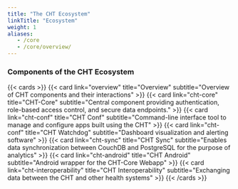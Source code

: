 ```yaml
---
title: "The CHT Ecosystem"
linkTitle: "Ecosystem"
weight: 1
aliases:
   - /core
   - /core/overview/
---
```


### Components of the CHT Ecosystem

{{< cards >}}
{{< card link="overview" title="Overview" subtitle="Overview of CHT components and their interactions" >}}
{{< card link="cht-core" title="CHT-Core" subtitle="Central component providing authentication, role-based access control, and secure data endpoints." >}}
{{< card link="cht-conf" title="CHT Conf" subtitle="Command-line interface tool to manage and configure apps built using the CHT" >}}
{{< card link="cht-conf" title="CHT Watchdog" subtitle="Dashboard visualization and alerting software" >}}
{{< card link="cht-sync" title="CHT Sync" subtitle="Enables data synchronization between CouchDB and PostgreSQL for the purpose of analytics" >}}
{{< card link="cht-android" title="CHT Android" subtitle="Android wrapper for the CHT-Core Webapp" >}}
{{< card link="cht-interoperability" title="CHT Interoperability" subtitle="Exchanging data between the CHT and other health systems" >}}
{{< /cards >}}

